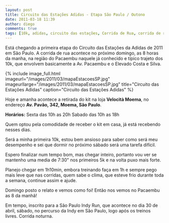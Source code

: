 ```yaml
---
layout: post
title: Circuito das Estações Adidas - Etapa São Paulo / Outono
date: 2011-03-18 11:39
author: diego
comments: true
tags: [10k, adidas, circuito das estações, Corrida de Rua, corrida de rua]
---
```


Está chegando a primeira etapa do Circuito das Estações da Adidas de 2011 em São Paulo. A corrida de rua acontece no próximo domingo, as 8 horas da manha, na região do Pacaembu naquele já conhecido e típico trajeto dos 10k, que envolvem basicamente a Av. Pacaembu e o Elevado Costa e Silva.

<!--more-->

{% include image_full.html imageurl="/images/2011/03/mapaEstacoesSP.jpg" imageurllarge="/images/2011/03/mapaEstacoesSP.jpg" title="Circuito das Estações Adidas" caption="Circuito das Estações Adidas" %}

Hoje e amanha acontece a retirada do kit na loja **Velocità Moema**, no endereço **Av. Pavão, 342, Moema, São Paulo**.

**Horários:**
Sexta das 10h as 20h
Sabado das 10h as 18h

Quem optou pela comodidade de receber o kit em casa, já está recebendo nesses dias.

Será a minha primeira 10k, estou bem ansioso para saber como será meu desempenho e sei que dormir no próximo sábado será uma tarefa difícil.

Espero finalizar num tempo bom, mas chegar inteiro, portanto vou ver se mantenho uma media de 7:30" nos primeiros 5k e na volta puxo mais forte.

Planejo chegar em 1h10min, embora treinando faça em 1h e sempre pego mais leve que nas corridas, quem sabe o clima, que esteve frio durante toda a semana, continue assim e ajude.

Domingo posto o relato e vemos como foi! Então nos vemos no Pacaembu as 8 da manhã!

Em tempo, inscrito para a São Paulo Indy Run, que acontece no dia 30 de abril, sábado, no percurso da Indy em São Paulo, logo após os treinos livres. Corrida noturna.
